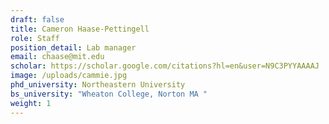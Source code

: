 ```yaml
---
draft: false
title: Cameron Haase-Pettingell
role: Staff
position_detail: Lab manager
email: chaase@mit.edu
scholar: https://scholar.google.com/citations?hl=en&user=N9C3PYYAAAAJ
image: /uploads/cammie.jpg
phd_university: Northeastern University
bs_university: "Wheaton College, Norton MA "
weight: 1
---
```


